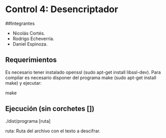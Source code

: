 # Control 4: Desencriptador

##Integrantes
- Nicolás Cortés.
- Rodrigo Echeverría.
- Daniel Espinoza.

## Requerimientos

Es necesario tener instalado openssl (sudo apt-get install libssl-dev).
Para compilar es necesario disponer del programa make (sudo apt-get install make) y ejecutar:

make

## Ejecución (sin corchetes [])

./dist/programa [ruta]

ruta: Ruta del archivo con el texto a descifrar.
